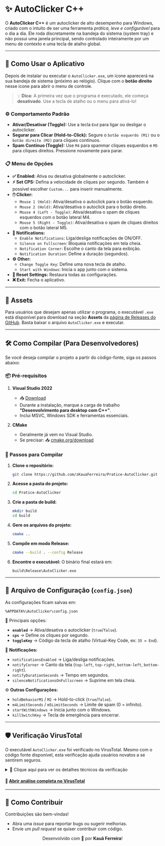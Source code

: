 # ✨ AutoClicker C++

O **AutoClicker C++** é um autoclicker de alto desempenho para Windows, criado com o intuito de ser uma ferramenta *prática, leve e configurável* para o dia a dia. Ele roda discretamente na bandeja do sistema (system tray) e não possui uma janela principal, sendo controlado inteiramente por um menu de contexto e uma tecla de atalho global.

---

## 🚀 Como Usar o Aplicativo

Depois de instalar ou executar o `AutoClicker.exe`, um ícone aparecerá na sua bandeja de sistema (próximo ao relógio). Clique com o **botão direito** nesse ícone para abrir o menu de controle.

> 💡 **Dica:** A primeira vez que o programa é executado, ele começa **desativado**. Use a tecla de atalho ou o menu para ativá-lo!

### ⚙️ Comportamento Padrão

- **Ativar/Desativar (Toggle):** Use a tecla `End` para ligar ou desligar o autoclicker.  
- **Segurar para Clicar (Hold-to-Click):** Segure o `botão esquerdo (M1)` ou o `botão direito (M2)` para cliques contínuos.  
- **Spam Contínuo (Toggle):** Use `M4` para spammar cliques esquerdos e `M5` para cliques direitos. Pressione novamente para parar.  

### 📋 Menu de Opções

- **✅ Enabled:** Ativa ou desativa globalmente o autoclicker.  
- **⚡ Set CPS:** Defina a velocidade de cliques por segundo. Também é possível escolher `Custom...` para inserir manualmente.  
- **🖱️ Clicker:**
  - `Mouse 1 (Hold)`: Ativa/desativa o autoclick para o botão esquerdo.
  - `Mouse 2 (Hold)`: Ativa/desativa o autoclick para o botão direito.
  - `Mouse 4 (Left - Toggle)`: Ativa/desativa o spam de cliques esquerdos com o botão lateral M4.
  - `Mouse 5 (Right - Toggle)`: Ativa/desativa o spam de cliques direitos com o botão lateral M5.
- **🔔 Notifications:**
  - `Enable Notifications`: Liga/desliga notificações de ON/OFF.  
  - `Silence on Fullscreen`: Bloqueia notificações em tela cheia.  
  - `Notification Corner`: Escolhe o canto da tela para exibição.  
  - `Notification Duration`: Define a duração (segundos).  
- **⚙️ Other:**
  - `Change Toggle Key`: Define uma nova tecla de atalho.  
  - `Start with Windows`: Inicia o app junto com o sistema.  
- **🔄 Reset Settings:** Restaura todas as configurações.  
- **❌ Exit:** Fecha o aplicativo.  

---

## 📂 Assets

Para usuários que desejam apenas utilizar o programa, o executável `.exe` está disponível para download na seção **Assets** da [página de Releases do GitHub](https://github.com/zKauaFerreira/Pratice-AutoClicker/releases). Basta baixar o arquivo `AutoClicker.exe` e executar.

---

## 🛠️ Como Compilar (Para Desenvolvedores)

Se você deseja compilar o projeto a partir do código-fonte, siga os passos abaixo:

### 📦 Pré-requisitos

1. **Visual Studio 2022**  
   - 📥 [Download](https://visualstudio.microsoft.com/downloads/)  
   - Durante a instalação, marque a carga de trabalho **"Desenvolvimento para desktop com C++"**.  
   - Inclui MSVC, Windows SDK e ferramentas essenciais.  

2. **CMake**  
   - Geralmente já vem no Visual Studio.  
   - Se precisar: 📥 [cmake.org/download](https://cmake.org/download/)  

### 📝 Passos para Compilar

1. **Clone o repositório:**
   ```sh
   git clone https://github.com/zKauaFerreira/Pratice-AutoClicker.git
    ```

2. **Acesse a pasta do projeto:**

   ```sh
   cd Pratice-AutoClicker
   ```

3. **Crie a pasta de build:**

   ```sh
   mkdir build
   cd build
   ```

4. **Gere os arquivos do projeto:**

   ```sh
   cmake ..
   ```

5. **Compile em modo Release:**

   ```sh
   cmake --build . --config Release
   ```

6. **Encontre o executável:**
   O binário final estará em:

   ```
   build\Release\AutoClicker.exe
   ```

---

## 📂 Arquivo de Configuração (`config.json`)

As configurações ficam salvas em:

```
%APPDATA%\AutoClicker\config.json
```

📌 Principais opções:

* **`enabled`** → Ativa/desativa o autoclicker (`true`/`false`).
* **`cps`** → Define os cliques por segundo.
* **`toggleKey`** → Código da tecla de atalho (Virtual-Key Code, ex: `35 = End`).

🔔 **Notificações:**

* `notificationsEnabled` → Liga/desliga notificações.
* `notifyCorner` → Canto da tela (`top-left`, `top-right`, `bottom-left`, `bottom-right`).
* `notifyDurationSeconds` → Tempo em segundos.
* `silenceNotificationsOnFullscreen` → Suprime em tela cheia.

⚙️ **Outras Configurações:**

* `holdBehaviorM1` / `M2` → Hold-to-click (`true`/`false`).
* `m4LimitSeconds` / `m5LimitSeconds` → Limite de spam (0 = infinito).
* `startWithWindows` → Inicia junto com o Windows.
* `killSwitchKey` → Tecla de emergência para encerrar.

---

## 🛡️ Verificação VirusTotal

O executável `AutoClicker.exe` foi verificado no VirusTotal. Mesmo com o código fonte disponível, esta verificação ajuda usuários novatos a se sentirem seguros.

<details>
<summary>🔗 Clique aqui para ver os detalhes técnicos da verificação</summary>

| Propriedade             | Valor                                                                                                    |
| ----------------------- | -------------------------------------------------------------------------------------------------------- |
| **MD5**                 | `081cc9fdcc543cf101f68ab75f656c3f`                                                                     |
| **SHA-1**               | `57631b789e59d7a6632bfc9a96667f2d2cde2e22`                                                             |
| **SHA-256**             | `31a6bf13a373f5168776e39eb17e65750368a2c25cca47f0b18698e0b573cafa`                                     |
| **Vhash**               | `025066655d155555105023z60028z17z22z386z475z`                                                          |
| **Authentihash**        | `40830212e03a958cdb233f865bb2dfb750fd046d29b8862beae1afc2ac1a3c8c`                                     |
| **Imphash**             | `3d3dd533d1869add465d8fb9bb8b8564`                                                                     |
| **Rich PE header hash** | `34bcd574b2327ef25d43524f6653fe1e`                                                                     |
| **SSDEEP**              | `6144:7lZUVSw6K8BPia4m8kVyPVylI7s17E3v:Aef82+VVc7E3v`                                                 |
| **TLSH**                | `T1C5447C67B34500B6D0F3C1FC8A9351B7F2B3BC29476262CF12B5723A5E76AD1583A612`                             |
| **File Type**           | Win32 EXE                                                                                               |
| **Magic**               | PE32+ executable (GUI) x86-64, for MS Windows                                                          |
| **TrID**                | Win64 Executable (generic) (48.7%) / Win16 NE executable (generic) (23.3%) / OS/2 Executable (generic) (9.3%) / Generic Win/DOS Executable (9.2%) / DOS Executable Generic (9.2%) |
| **DetectItEasy**        | PE64, Compiler: Microsoft Visual C/C++ (19.36.35217), Linker: Microsoft Linker (14.36.35217), Tool: Visual Studio (2022 version 17.6) |
| **Magika**              | PEBIN                                                                                                   |
| **File Size**           | 249.50 KB (255488 bytes)                                                                                |

</details>

#### 🔗 [Abrir análise completa no VirusTotal](https://www.virustotal.com/gui/file/31a6bf13a373f5168776e39eb17e65750368a2c25cca47f0b18698e0b573cafa/details)

---

## 🤝 Como Contribuir

Contribuições são bem-vindas!

* Abra uma *issue* para reportar bugs ou sugerir melhorias.
* Envie um *pull request* se quiser contribuir com código.

<p align="center">
  Desenvolvido com 💙 por <b>Kauã Ferreira</b>!
</p>

